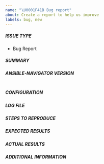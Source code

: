 ```yaml
---
name: "\U0001F41B Bug report"
about: Create a report to help us improve
labels: bug, new
---
```


##### ISSUE TYPE

- Bug Report

##### SUMMARY

<!-- Briefly describe the problem. -->

##### ANSIBLE-NAVIGATOR VERSION

<!--- Paste, BELOW THIS COMMENT, verbatim output from "ansible-navigator --version" between quotes below -->

```

```

##### CONFIGURATION

<!--- Paste verbatim output from `ansible-navigator.yaml` file or
      any other custom setting file defined by `ANSIBLE_NAVIGATOR_CONFIG`
      environment variable below (if present).-->

##### LOG FILE

<!--- Paste relevant logs from the ansible-navigator
      log file preferably after setting the log-level to `debug`,
      under the prompt line.
      **HINT:** You can paste https://gist.github.com links for larger files..-->

##### STEPS TO REPRODUCE

<!-- Please describe exactly how to reproduce the problem. -->

##### EXPECTED RESULTS

<!-- What did you expect to happen when running the steps above? -->

##### ACTUAL RESULTS

<!-- What actually happened? -->

##### ADDITIONAL INFORMATION

<!-- Include any links screenshots or other
additional information like execution-envirnment details
if enabled. You can use command
"ansible-navigator images <name-of-container-image>"
to introspect execution environment -->
